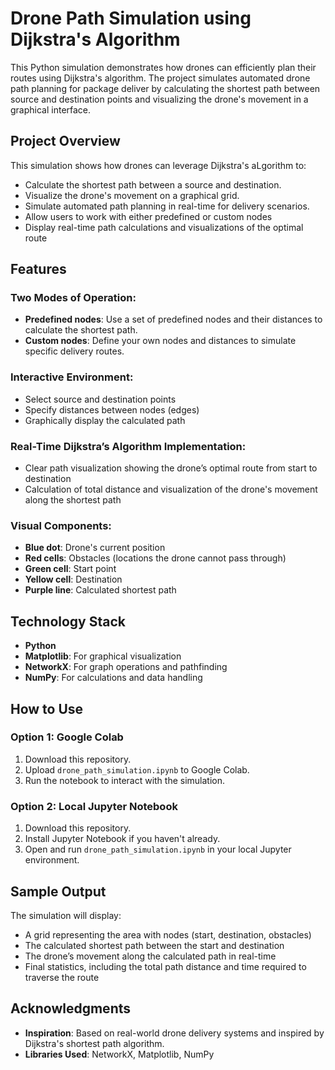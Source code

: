      
 # Drone Path Simulation using Dijkstra's Algorithm

This Python simulation demonstrates how drones can efficiently plan their routes using Dijkstra's algorithm. The project simulates automated drone path planning for package deliver by calculating the shortest path between source and destination points and visualizing the drone's movement in a graphical interface.

## Project Overview

This simulation shows how drones can leverage Dijkstra's aLgorithm to:
- Calculate the shortest path between a source and destination.
- Visualize the drone's movement on a graphical grid.
- Simulate automated path planning in real-time for delivery scenarios.
- Allow users to work with either predefined or custom nodes
- Display real-time path calculations and visualizations of the optimal route

## Features

### Two Modes of Operation:
- **Predefined nodes**: Use a set of predefined nodes and their distances to calculate the shortest path.
- **Custom nodes**: Define your own nodes and distances to simulate specific delivery routes.

### Interactive Environment:
- Select source and destination points
- Specify distances between nodes (edges)
- Graphically display the calculated path

### Real-Time Dijkstra’s Algorithm Implementation:
- Clear path visualization showing the drone’s optimal route from start to destination
- Calculation of total distance and visualization of the drone's movement along the shortest path

### Visual Components:
- **Blue dot**: Drone's current position
- **Red cells**: Obstacles (locations the drone cannot pass through)
- **Green cell**: Start point
- **Yellow cell**: Destination
- **Purple line**: Calculated shortest path

## Technology Stack
- **Python**
- **Matplotlib**: For graphical visualization
- **NetworkX**: For graph operations and pathfinding
- **NumPy**: For calculations and data handling

## How to Use

### Option 1: Google Colab
1. Download this repository.
2. Upload `drone_path_simulation.ipynb` to Google Colab.
3. Run the notebook to interact with the simulation.

### Option 2: Local Jupyter Notebook
1. Download this repository.
2. Install Jupyter Notebook if you haven't already.
3. Open and run `drone_path_simulation.ipynb` in your local Jupyter environment.

## Sample Output
The simulation will display:
- A grid representing the area with nodes (start, destination, obstacles)
- The calculated shortest path between the start and destination
- The drone’s movement along the calculated path in real-time
- Final statistics, including the total path distance and time required to traverse the route

## Acknowledgments
- **Inspiration**: Based on real-world drone delivery systems and inspired by Dijkstra's shortest path algorithm.
- **Libraries Used**: NetworkX, Matplotlib, NumPy
